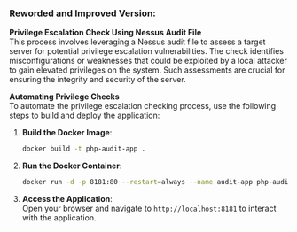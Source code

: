 ### Reworded and Improved Version:

**Privilege Escalation Check Using Nessus Audit File**  
This process involves leveraging a Nessus audit file to assess a target server for potential privilege escalation vulnerabilities. The check identifies misconfigurations or weaknesses that could be exploited by a local attacker to gain elevated privileges on the system. Such assessments are crucial for ensuring the integrity and security of the server.

**Automating Privilege Checks**  
To automate the privilege escalation checking process, use the following steps to build and deploy the application:

1. **Build the Docker Image**:  
   ```bash
   docker build -t php-audit-app .
   ```

2. **Run the Docker Container**:  
   ```bash
   docker run -d -p 8181:80 --restart=always --name audit-app php-audit-app
   ```

3. **Access the Application**:  
   Open your browser and navigate to `http://localhost:8181` to interact with the application. 
